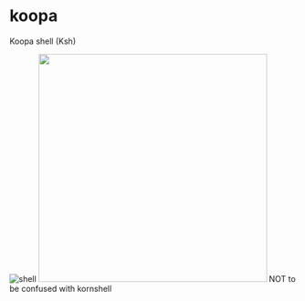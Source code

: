 # koopa
Koopa shell (Ksh)

![shell](http://image.flaticon.com/icons/svg/60/60758.svg)
<img src="http://vignette2.wikia.nocookie.net/nintendo/images/8/83/KoopaNSMB.png/revision/latest?cb=20110724132501&path-prefix=en" style="height: 400px ; width: auto;" />
NOT to be confused with kornshell
